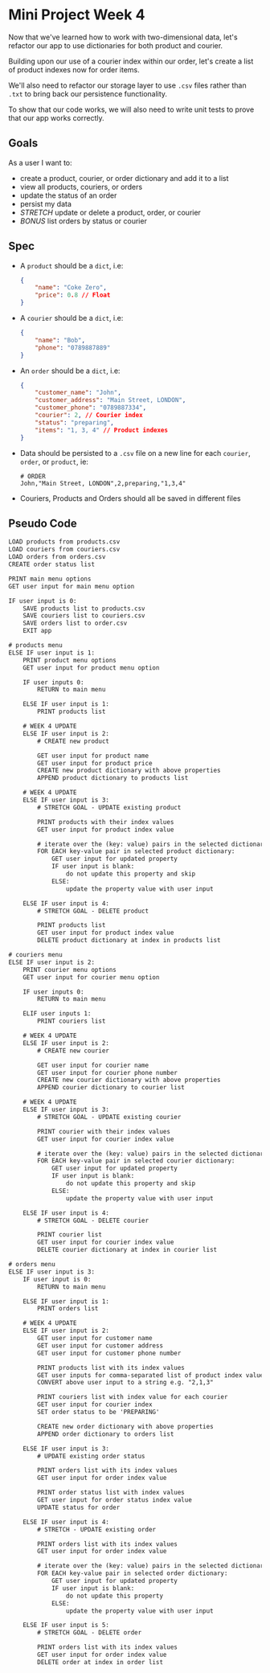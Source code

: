 # Mini Project Week 4

Now that we've learned how to work with two-dimensional data, let's refactor our app to use dictionaries for both product and courier.

Building upon our use of a courier index within our order, let's create a list of product indexes now for order items.

We'll also need to refactor our storage layer to use `.csv` files rather than `.txt` to bring back our persistence functionality.

To show that our code works, we will also need to write unit tests to prove that our app works correctly.

## Goals

As a user I want to:

- create a product, courier, or order dictionary and add it to a list
- view all products, couriers, or orders
- update the status of an order
- persist my data
- _STRETCH_ update or delete a product, order, or courier
- _BONUS_ list orders by status or courier

## Spec

- A `product` should be a `dict`, i.e:

    ```json
    {
        "name": "Coke Zero",
        "price": 0.8 // Float
    }
    ```

- A `courier` should be a `dict`, i.e:

    ```json
    {
        "name": "Bob",
        "phone": "0789887889"
    }
    ```

- An `order` should be a `dict`, i.e:

    ```json
    {
        "customer_name": "John",
        "customer_address": "Main Street, LONDON",
        "customer_phone": "0789887334",
        "courier": 2, // Courier index
        "status": "preparing",
        "items": "1, 3, 4" // Product indexes
    }
    ```

- Data should be persisted to a `.csv` file on a new line for each `courier`, `order`, or `product`, ie:

    ```csv
    # ORDER
    John,"Main Street, LONDON",2,preparing,"1,3,4"
    ```

- Couriers, Products and Orders should all be saved in different files

## Pseudo Code

```txt
LOAD products from products.csv
LOAD couriers from couriers.csv
LOAD orders from orders.csv
CREATE order status list

PRINT main menu options
GET user input for main menu option

IF user input is 0:
    SAVE products list to products.csv
    SAVE couriers list to couriers.csv
    SAVE orders list to order.csv
    EXIT app

# products menu
ELSE IF user input is 1:
    PRINT product menu options
    GET user input for product menu option

    IF user inputs 0:
        RETURN to main menu

    ELSE IF user input is 1:
        PRINT products list

    # WEEK 4 UPDATE
    ELSE IF user input is 2:
        # CREATE new product

        GET user input for product name
        GET user input for product price
        CREATE new product dictionary with above properties
        APPEND product dictionary to products list

    # WEEK 4 UPDATE
    ELSE IF user input is 3:
        # STRETCH GOAL - UPDATE existing product

        PRINT products with their index values
        GET user input for product index value

        # iterate over the (key: value) pairs in the selected dictionary
        FOR EACH key-value pair in selected product dictionary:
            GET user input for updated property
            IF user input is blank:
                do not update this property and skip
            ELSE:
                update the property value with user input

    ELSE IF user input is 4:
        # STRETCH GOAL - DELETE product

        PRINT products list
        GET user input for product index value
        DELETE product dictionary at index in products list

# couriers menu
ELSE IF user input is 2:
    PRINT courier menu options
    GET user input for courier menu option

    IF user inputs 0:
        RETURN to main menu

    ELIF user inputs 1:
        PRINT couriers list

    # WEEK 4 UPDATE
    ELSE IF user input is 2:
        # CREATE new courier

        GET user input for courier name
        GET user input for courier phone number
        CREATE new courier dictionary with above properties
        APPEND courier dictionary to courier list

    # WEEK 4 UPDATE
    ELSE IF user input is 3:
        # STRETCH GOAL - UPDATE existing courier

        PRINT courier with their index values
        GET user input for courier index value

        # iterate over the (key: value) pairs in the selected dictionary
        FOR EACH key-value pair in selected courier dictionary:
            GET user input for updated property
            IF user input is blank:
                do not update this property and skip
            ELSE:
                update the property value with user input

    ELSE IF user input is 4:
        # STRETCH GOAL - DELETE courier

        PRINT courier list
        GET user input for courier index value
        DELETE courier dictionary at index in courier list

# orders menu
ELSE IF user input is 3:
    IF user input is 0:
        RETURN to main menu

    ELSE IF user input is 1:
        PRINT orders list

    # WEEK 4 UPDATE
    ELSE IF user input is 2:
        GET user input for customer name
        GET user input for customer address
        GET user input for customer phone number

        PRINT products list with its index values
        GET user inputs for comma-separated list of product index values
        CONVERT above user input to a string e.g. "2,1,3"

        PRINT couriers list with index value for each courier
        GET user input for courier index
        SET order status to be 'PREPARING'

        CREATE new order dictionary with above properties
        APPEND order dictionary to orders list

    ELSE IF user input is 3:
        # UPDATE existing order status

        PRINT orders list with its index values
        GET user input for order index value

        PRINT order status list with index values
        GET user input for order status index value
        UPDATE status for order

    ELSE IF user input is 4:
        # STRETCH - UPDATE existing order

        PRINT orders list with its index values
        GET user input for order index value

        # iterate over the (key: value) pairs in the selected dictionary
        FOR EACH key-value pair in selected order dictionary:
            GET user input for updated property
            IF user input is blank:
                do not update this property
            ELSE:
                update the property value with user input

    ELSE IF user input is 5:
        # STRETCH GOAL - DELETE order

        PRINT orders list with its index values
        GET user input for order index value
        DELETE order at index in order list
```

